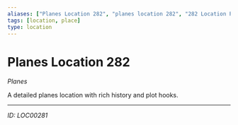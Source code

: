 ```yaml
---
aliases: ["Planes Location 282", "planes location 282", "282 Location Planes"]
tags: [location, place]
type: location
---
```


# Planes Location 282

*Planes*

A detailed planes location with rich history and plot hooks.

---
*ID: LOC00281*